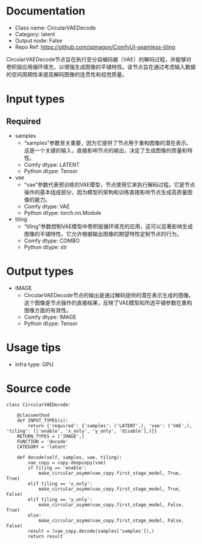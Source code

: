 # Documentation
- Class name: CircularVAEDecode
- Category: latent
- Output node: False
- Repo Ref: https://github.com/spinagon/ComfyUI-seamless-tiling

CircularVAEDecode节点旨在执行变分自编码器（VAE）的解码过程，并能够对卷积层应用循环填充，以增强生成图像的平铺特性。该节点旨在通过考虑输入数据的空间周期性来提高解码图像的连贯性和视觉质量。

# Input types
## Required
- samples
    - “samples”参数至关重要，因为它提供了节点用于重构图像的潜在表示。这是一个关键的输入，直接影响节点的输出，决定了生成图像的质量和特性。
    - Comfy dtype: LATENT
    - Python dtype: Tensor
- vae
    - “vae”参数代表预训练的VAE模型，节点使用它来执行解码过程。它是节点操作的基本组成部分，因为模型的架构和训练直接影响节点生成高质量图像的能力。
    - Comfy dtype: VAE
    - Python dtype: torch.nn.Module
- tiling
    - “tiling”参数控制VAE模型中卷积层循环填充的应用，这可以显著影响生成图像的平铺特性。它允许根据输出图像的期望特性定制节点的行为。
    - Comfy dtype: COMBO
    - Python dtype: str

# Output types
- IMAGE
    - CircularVAEDecode节点的输出是通过解码提供的潜在表示生成的图像。这个图像是节点操作的直接结果，反映了VAE模型和所选平铺参数在重构图像方面的有效性。
    - Comfy dtype: IMAGE
    - Python dtype: Tensor

# Usage tips
- Infra type: GPU

# Source code
```
class CircularVAEDecode:

    @classmethod
    def INPUT_TYPES(s):
        return {'required': {'samples': ('LATENT',), 'vae': ('VAE',), 'tiling': (['enable', 'x_only', 'y_only', 'disable'],)}}
    RETURN_TYPES = ('IMAGE',)
    FUNCTION = 'decode'
    CATEGORY = 'latent'

    def decode(self, samples, vae, tiling):
        vae_copy = copy.deepcopy(vae)
        if tiling == 'enable':
            make_circular_asymm(vae_copy.first_stage_model, True, True)
        elif tiling == 'x_only':
            make_circular_asymm(vae_copy.first_stage_model, True, False)
        elif tiling == 'y_only':
            make_circular_asymm(vae_copy.first_stage_model, False, True)
        else:
            make_circular_asymm(vae_copy.first_stage_model, False, False)
        result = (vae_copy.decode(samples['samples']),)
        return result
```